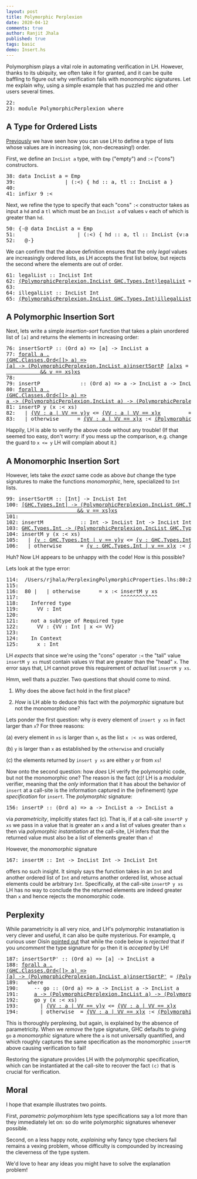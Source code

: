 ```yaml
---
layout: post
title: Polymorphic Perplexion
date: 2020-04-12
comments: true
author: Ranjit Jhala 
published: true
tags: basic
demo: Insert.hs
---
```


Polymorphism plays a vital role in automating verification in LH.
However, thanks to its ubiquity, we often take it for granted, and 
it can be quite baffling to figure out why verification fails with 
monomorphic signatures. Let me explain why, using a simple example 
that has puzzled me and other users several times.

<!-- more -->

<div class="hidden">

<pre><span class=hs-linenum>22: </span>
<span class=hs-linenum>23: </span><span class='hs-keyword'>module</span> <span class='hs-conid'>PolymorphicPerplexion</span> <span class='hs-keyword'>where</span>
</pre>
</div>

A Type for Ordered Lists
------------------------

[Previously](https://ucsd-progsys.github.io/liquidhaskell-blog/2013/07/29/putting-things-in-order.lhs/) 
we have seen how you can use LH to define a type of lists whose values are in increasing 
(ok, non-decreasing!) order.

First, we define an `IncList a` type, with `Emp` ("empty") 
and `:<` ("cons") constructors.


<pre><span class=hs-linenum>38: </span><span class='hs-keyword'>data</span> <span class='hs-conid'>IncList</span> <span class='hs-varid'>a</span> <span class='hs-keyglyph'>=</span> <span class='hs-conid'>Emp</span>
<span class=hs-linenum>39: </span>               <span class='hs-keyglyph'>|</span> <span class='hs-layout'>(</span><span class='hs-conop'>:&lt;</span><span class='hs-layout'>)</span> <span class='hs-layout'>{</span> <span class='hs-varid'>hd</span> <span class='hs-keyglyph'>::</span> <span class='hs-varid'>a</span><span class='hs-layout'>,</span> <span class='hs-varid'>tl</span> <span class='hs-keyglyph'>::</span> <span class='hs-conid'>IncList</span> <span class='hs-varid'>a</span> <span class='hs-layout'>}</span>
<span class=hs-linenum>40: </span>
<span class=hs-linenum>41: </span><span class='hs-keyword'>infixr</span> <span class='hs-num'>9</span> <span class='hs-conop'>:&lt;</span>
</pre>

Next, we refine the type to specify that each "cons" `:<`
constructor takes as input a `hd` and a `tl` which must 
be an `IncList a` of values `v` each of which is greater 
than `hd`. 


<pre><span class=hs-linenum>50: </span><span class='hs-keyword'>{-@</span> <span class='hs-keyword'>data</span> <span class='hs-conid'>IncList</span> <span class='hs-varid'>a</span> <span class='hs-keyglyph'>=</span> <span class='hs-conid'>Emp</span> 
<span class=hs-linenum>51: </span>                   <span class='hs-keyglyph'>|</span> <span class='hs-layout'>(</span><span class='hs-conop'>:&lt;</span><span class='hs-layout'>)</span> <span class='hs-layout'>{</span> <span class='hs-varid'>hd</span> <span class='hs-keyglyph'>::</span> <span class='hs-varid'>a</span><span class='hs-layout'>,</span> <span class='hs-varid'>tl</span> <span class='hs-keyglyph'>::</span> <span class='hs-conid'>IncList</span> <span class='hs-layout'>{</span><span class='hs-varid'>v</span><span class='hs-conop'>:</span><span class='hs-varid'>a</span> <span class='hs-keyglyph'>|</span> <span class='hs-varid'>hd</span> <span class='hs-varop'>&lt;=</span> <span class='hs-varid'>v</span><span class='hs-layout'>}</span><span class='hs-layout'>}</span>  
<span class=hs-linenum>52: </span>  <span class='hs-keyword'>@-}</span>
</pre>

We can confirm that the above definition ensures that the only 
*legal* values are increasingly ordered lists, as LH accepts
the first list below, but rejects the second where the elements
are out of order.


<pre><span class=hs-linenum>61: </span><span class='hs-definition'>legalList</span> <span class='hs-keyglyph'>::</span> <span class='hs-conid'>IncList</span> <span class='hs-conid'>Int</span>
<span class=hs-linenum>62: </span><a class=annot href="#"><span class=annottext>(PolymorphicPerplexion.IncList GHC.Types.Int)</span><span class='hs-definition'>legalList</span></a> <span class='hs-keyglyph'>=</span> <a class=annot href="#"><span class=annottext>GHC.Types.Int</span><span class='hs-num'>0</span></a> <span class='hs-conop'>:&lt;</span> <a class=annot href="#"><span class=annottext>GHC.Types.Int</span><span class='hs-num'>1</span></a> <span class='hs-conop'>:&lt;</span> <a class=annot href="#"><span class=annottext>GHC.Types.Int</span><span class='hs-num'>2</span></a> <span class='hs-conop'>:&lt;</span> <a class=annot href="#"><span class=annottext>GHC.Types.Int</span><span class='hs-num'>3</span></a> <span class='hs-conop'>:&lt;</span> <a class=annot href="#"><span class=annottext>{VV : forall a . (PolymorphicPerplexion.IncList a) | VV == Emp}</span><span class='hs-conid'>Emp</span></a>
<span class=hs-linenum>63: </span>
<span class=hs-linenum>64: </span><span class='hs-definition'>illegalList</span> <span class='hs-keyglyph'>::</span> <span class='hs-conid'>IncList</span> <span class='hs-conid'>Int</span> 
<span class=hs-linenum>65: </span><a class=annot href="#"><span class=annottext>(PolymorphicPerplexion.IncList GHC.Types.Int)</span><span class='hs-definition'>illegalList</span></a> <span class='hs-keyglyph'>=</span> <a class=annot href="#"><span class=annottext>GHC.Types.Int</span><span class='hs-num'>0</span></a> <span class='hs-conop'>:&lt;</span> <a class=annot href="#"><span class=annottext>GHC.Types.Int</span><span class='hs-num'>1</span></a> <span class='hs-conop'>:&lt;</span> <a class=annot href="#"><span class=annottext>GHC.Types.Int</span><span class='hs-num'>3</span></a> <span class='hs-conop'>:&lt;</span> <span class=hs-error><a class=annot href="#"><span class=annottext>GHC.Types.Int</span><span class='hs-num'>2</span></a></span><span class=hs-error> </span><span class=hs-error><span class='hs-conop'>:&lt;</span></span><span class=hs-error> </span><span class=hs-error><a class=annot href="#"><span class=annottext>{VV : forall a . (PolymorphicPerplexion.IncList a) | VV == Emp}</span><span class='hs-conid'>Emp</span></a></span>
</pre>

A Polymorphic Insertion Sort
----------------------------

Next, lets write a simple *insertion-sort* function that 
takes a plain unordered list of `[a]` and returns the elements 
in increasing order:


<pre><span class=hs-linenum>76: </span><span class='hs-definition'>insertSortP</span> <span class='hs-keyglyph'>::</span> <span class='hs-layout'>(</span><span class='hs-conid'>Ord</span> <span class='hs-varid'>a</span><span class='hs-layout'>)</span> <span class='hs-keyglyph'>=&gt;</span> <span class='hs-keyglyph'>[</span><span class='hs-varid'>a</span><span class='hs-keyglyph'>]</span> <span class='hs-keyglyph'>-&gt;</span> <span class='hs-conid'>IncList</span> <span class='hs-varid'>a</span>
<span class=hs-linenum>77: </span><a class=annot href="#"><span class=annottext>forall a .
(GHC.Classes.Ord&lt;[]&gt; a) =&gt;
[a] -&gt; (PolymorphicPerplexion.IncList a)</span><span class='hs-definition'>insertSortP</span></a> <a class=annot href="#"><span class=annottext>[a]</span><span class='hs-varid'>xs</span></a> <span class='hs-keyglyph'>=</span> <span class='hs-varid'>foldr</span> <a class=annot href="#"><span class=annottext>a -&gt; (PolymorphicPerplexion.IncList a) -&gt; (PolymorphicPerplexion.IncList a)</span><span class='hs-varid'>insertP</span></a> <a class=annot href="#"><span class=annottext>{VV : forall a . (PolymorphicPerplexion.IncList a) | VV == Emp}</span><span class='hs-conid'>Emp</span></a> <a class=annot href="#"><span class=annottext>{v : [a] | len v &gt;= 0
           &amp;&amp; v == xs}</span><span class='hs-varid'>xs</span></a>
<span class=hs-linenum>78: </span>
<span class=hs-linenum>79: </span><span class='hs-definition'>insertP</span>             <span class='hs-keyglyph'>::</span> <span class='hs-layout'>(</span><span class='hs-conid'>Ord</span> <span class='hs-varid'>a</span><span class='hs-layout'>)</span> <span class='hs-keyglyph'>=&gt;</span> <span class='hs-varid'>a</span> <span class='hs-keyglyph'>-&gt;</span> <span class='hs-conid'>IncList</span> <span class='hs-varid'>a</span> <span class='hs-keyglyph'>-&gt;</span> <span class='hs-conid'>IncList</span> <span class='hs-varid'>a</span>
<span class=hs-linenum>80: </span><a class=annot href="#"><span class=annottext>forall a .
(GHC.Classes.Ord&lt;[]&gt; a) =&gt;
a -&gt; (PolymorphicPerplexion.IncList a) -&gt; (PolymorphicPerplexion.IncList a)</span><span class='hs-definition'>insertP</span></a> <a class=annot href="#"><span class=annottext>a</span><span class='hs-varid'>y</span></a> <span class='hs-conid'>Emp</span>       <span class='hs-keyglyph'>=</span> <a class=annot href="#"><span class=annottext>{VV : a | VV == y}</span><span class='hs-varid'>y</span></a> <span class='hs-conop'>:&lt;</span> <a class=annot href="#"><span class=annottext>{VV : forall a . (PolymorphicPerplexion.IncList a) | VV == Emp}</span><span class='hs-conid'>Emp</span></a>
<span class=hs-linenum>81: </span><span class='hs-definition'>insertP</span> <span class='hs-varid'>y</span> <span class='hs-layout'>(</span><span class='hs-varid'>x</span> <span class='hs-conop'>:&lt;</span> <span class='hs-varid'>xs</span><span class='hs-layout'>)</span>
<span class=hs-linenum>82: </span>  <span class='hs-keyglyph'>|</span> <a class=annot href="#"><span class=annottext>{VV : a | VV == y}</span><span class='hs-varid'>y</span></a> <span class='hs-varop'>&lt;=</span> <a class=annot href="#"><span class=annottext>{VV : a | VV == x}</span><span class='hs-varid'>x</span></a>         <span class='hs-keyglyph'>=</span> <a class=annot href="#"><span class=annottext>{VV : a | VV == y}</span><span class='hs-varid'>y</span></a> <span class='hs-conop'>:&lt;</span> <a class=annot href="#"><span class=annottext>{VV : a | VV == x}</span><span class='hs-varid'>x</span></a> <span class='hs-conop'>:&lt;</span> <a class=annot href="#"><span class=annottext>{v : (PolymorphicPerplexion.IncList {VV : a | x &lt;= VV}) | v == xs}</span><span class='hs-varid'>xs</span></a>
<span class=hs-linenum>83: </span>  <span class='hs-keyglyph'>|</span> <span class='hs-varid'>otherwise</span>      <span class='hs-keyglyph'>=</span> <a class=annot href="#"><span class=annottext>{VV : a | VV == x}</span><span class='hs-varid'>x</span></a> <span class='hs-conop'>:&lt;</span> <a class=annot href="#"><span class=annottext>(PolymorphicPerplexion.IncList a)</span><span class='hs-varid'>insertP</span></a> <a class=annot href="#"><span class=annottext>{VV : a | VV == y}</span><span class='hs-varid'>y</span></a> <a class=annot href="#"><span class=annottext>{v : (PolymorphicPerplexion.IncList {VV : a | x &lt;= VV}) | v == xs}</span><span class='hs-varid'>xs</span></a>
</pre>

Happily, LH is able to verify the above code without any trouble!
(If that seemed too easy, don't worry: if you mess up the comparison, 
e.g. change the guard to `x <= y` LH will complain about it.)


A Monomorphic Insertion Sort
----------------------------

However, lets take the *exact* same code as above *but* change 
the type signatures to make the functions *monomorphic*, here, 
specialized to `Int` lists.


<pre><span class=hs-linenum>99: </span><span class='hs-definition'>insertSortM</span> <span class='hs-keyglyph'>::</span> <span class='hs-keyglyph'>[</span><span class='hs-conid'>Int</span><span class='hs-keyglyph'>]</span> <span class='hs-keyglyph'>-&gt;</span> <span class='hs-conid'>IncList</span> <span class='hs-conid'>Int</span> 
<span class=hs-linenum>100: </span><a class=annot href="#"><span class=annottext>[GHC.Types.Int] -&gt; (PolymorphicPerplexion.IncList GHC.Types.Int)</span><span class='hs-definition'>insertSortM</span></a> <a class=annot href="#"><span class=annottext>[GHC.Types.Int]</span><span class='hs-varid'>xs</span></a> <span class='hs-keyglyph'>=</span> <span class='hs-varid'>foldr</span> <a class=annot href="#"><span class=annottext>GHC.Types.Int -&gt; (PolymorphicPerplexion.IncList GHC.Types.Int) -&gt; (PolymorphicPerplexion.IncList GHC.Types.Int)</span><span class='hs-varid'>insertM</span></a> <a class=annot href="#"><span class=annottext>{VV : forall a . (PolymorphicPerplexion.IncList a) | VV == Emp}</span><span class='hs-conid'>Emp</span></a> <a class=annot href="#"><span class=annottext>{v : [GHC.Types.Int] | len v &gt;= 0
                       &amp;&amp; v == xs}</span><span class='hs-varid'>xs</span></a>
<span class=hs-linenum>101: </span>
<span class=hs-linenum>102: </span><span class='hs-definition'>insertM</span>            <span class='hs-keyglyph'>::</span> <span class='hs-conid'>Int</span> <span class='hs-keyglyph'>-&gt;</span> <span class='hs-conid'>IncList</span> <span class='hs-conid'>Int</span> <span class='hs-keyglyph'>-&gt;</span> <span class='hs-conid'>IncList</span> <span class='hs-conid'>Int</span> 
<span class=hs-linenum>103: </span><a class=annot href="#"><span class=annottext>GHC.Types.Int -&gt; (PolymorphicPerplexion.IncList GHC.Types.Int) -&gt; (PolymorphicPerplexion.IncList GHC.Types.Int)</span><span class='hs-definition'>insertM</span></a> <a class=annot href="#"><span class=annottext>GHC.Types.Int</span><span class='hs-varid'>y</span></a> <span class='hs-conid'>Emp</span>      <span class='hs-keyglyph'>=</span> <a class=annot href="#"><span class=annottext>{v : GHC.Types.Int | v == y}</span><span class='hs-varid'>y</span></a> <span class='hs-conop'>:&lt;</span> <a class=annot href="#"><span class=annottext>{VV : forall a . (PolymorphicPerplexion.IncList a) | VV == Emp}</span><span class='hs-conid'>Emp</span></a>
<span class=hs-linenum>104: </span><span class='hs-definition'>insertM</span> <span class='hs-varid'>y</span> <span class='hs-layout'>(</span><span class='hs-varid'>x</span> <span class='hs-conop'>:&lt;</span> <span class='hs-varid'>xs</span><span class='hs-layout'>)</span>
<span class=hs-linenum>105: </span>  <span class='hs-keyglyph'>|</span> <a class=annot href="#"><span class=annottext>{v : GHC.Types.Int | v == y}</span><span class='hs-varid'>y</span></a> <span class='hs-varop'>&lt;=</span> <a class=annot href="#"><span class=annottext>{v : GHC.Types.Int | v == x}</span><span class='hs-varid'>x</span></a>         <span class='hs-keyglyph'>=</span> <a class=annot href="#"><span class=annottext>{v : GHC.Types.Int | v == y}</span><span class='hs-varid'>y</span></a> <span class='hs-conop'>:&lt;</span> <a class=annot href="#"><span class=annottext>{v : GHC.Types.Int | v == x}</span><span class='hs-varid'>x</span></a> <span class='hs-conop'>:&lt;</span> <a class=annot href="#"><span class=annottext>{v : (PolymorphicPerplexion.IncList {v : GHC.Types.Int | x &lt;= v}) | v == xs}</span><span class='hs-varid'>xs</span></a>
<span class=hs-linenum>106: </span>  <span class='hs-keyglyph'>|</span> <span class='hs-varid'>otherwise</span>      <span class='hs-keyglyph'>=</span> <a class=annot href="#"><span class=annottext>{v : GHC.Types.Int | v == x}</span><span class='hs-varid'>x</span></a> <span class='hs-conop'>:&lt;</span> <span class=hs-error><a class=annot href="#"><span class=annottext>(PolymorphicPerplexion.IncList GHC.Types.Int)</span><span class='hs-varid'>insertM</span></a></span><span class=hs-error> </span><span class=hs-error><a class=annot href="#"><span class=annottext>{v : GHC.Types.Int | v == y}</span><span class='hs-varid'>y</span></a></span><span class=hs-error> </span><span class=hs-error><a class=annot href="#"><span class=annottext>{v : (PolymorphicPerplexion.IncList {v : GHC.Types.Int | x &lt;= v}) | v == xs}</span><span class='hs-varid'>xs</span></a></span>
</pre>

Huh? Now LH appears to be unhappy with the code! How is this possible?

Lets look at the type error:


<pre><span class=hs-linenum>114: </span> <span class='hs-varop'>/</span><span class='hs-conid'>Users</span><span class='hs-varop'>/</span><span class='hs-varid'>rjhala</span><span class='hs-varop'>/</span><span class='hs-conid'>PerplexingPolymorphicProperties.lhs</span><span class='hs-conop'>:</span><span class='hs-num'>80</span><span class='hs-conop'>:</span><span class='hs-num'>27</span><span class='hs-comment'>-</span><span class='hs-num'>38</span><span class='hs-conop'>:</span> <span class='hs-conid'>Error</span><span class='hs-conop'>:</span> <span class='hs-conid'>Liquid</span> <span class='hs-conid'>Type</span> <span class='hs-conid'>Mismatch</span>
<span class=hs-linenum>115: </span>  
<span class=hs-linenum>116: </span> <span class='hs-num'>80</span> <span class='hs-keyglyph'>|</span>   <span class='hs-keyglyph'>|</span> <span class='hs-varid'>otherwise</span>      <span class='hs-keyglyph'>=</span> <span class='hs-varid'>x</span> <span class='hs-conop'>:&lt;</span> <span class='hs-varid'>insertM</span> <span class='hs-varid'>y</span> <span class='hs-varid'>xs</span>
<span class=hs-linenum>117: </span>                                <span class='hs-varop'>^^^^^^^^^^^^</span>
<span class=hs-linenum>118: </span>   <span class='hs-conid'>Inferred</span> <span class='hs-keyword'>type</span>
<span class=hs-linenum>119: </span>     <span class='hs-conid'>VV</span> <span class='hs-conop'>:</span> <span class='hs-conid'>Int</span>
<span class=hs-linenum>120: </span>  
<span class=hs-linenum>121: </span>   <span class='hs-varid'>not</span> <span class='hs-varid'>a</span> <span class='hs-varid'>subtype</span> <span class='hs-keyword'>of</span> <span class='hs-conid'>Required</span> <span class='hs-keyword'>type</span>
<span class=hs-linenum>122: </span>     <span class='hs-conid'>VV</span> <span class='hs-conop'>:</span> <span class='hs-layout'>{</span><span class='hs-conid'>VV</span> <span class='hs-conop'>:</span> <span class='hs-conid'>Int</span> <span class='hs-keyglyph'>|</span> <span class='hs-varid'>x</span> <span class='hs-varop'>&lt;=</span> <span class='hs-conid'>VV</span><span class='hs-layout'>}</span>
<span class=hs-linenum>123: </span>  
<span class=hs-linenum>124: </span>   <span class='hs-conid'>In</span> <span class='hs-conid'>Context</span>
<span class=hs-linenum>125: </span>     <span class='hs-varid'>x</span> <span class='hs-conop'>:</span> <span class='hs-conid'>Int</span>
</pre>

LH *expects* that since we're using the "cons" operator `:<` the "tail"
value `insertM y xs` must contain values `VV` that are greater than the 
"head" `x`. The error says that, LH cannot prove this requirement of 
*actual* list `insertM y xs`.

Hmm, well thats a puzzler. Two questions that should come to mind.

1. *Why* does the above fact hold in the first place? 

2. *How* is LH able to deduce this fact with the *polymorphic* signature but not the monomorphic one?

Lets ponder the first question: why *is* every element 
of `insert y xs` in fact larger than `x`? For three reasons:

(a) every element in `xs` is larger than `x`, as the 
    list `x :< xs` was ordered, 

(b) `y` is larger than `x` as established by the `otherwise` and crucially

(c) the elements returned by `insert y xs` are either `y` or from `xs`!

Now onto the second question: how *does* LH verify the polymorphic code,
but not the monomorphic one? The reason is the fact (c)! LH is a *modular*
verifier, meaning that the *only* information that it has about the behavior
of `insert` at a call-site is the information captured in the (refinement) 
*type specification* for `insert`. The *polymorphic* signature:


<pre><span class=hs-linenum>156: </span><span class='hs-definition'>insertP</span> <span class='hs-keyglyph'>::</span> <span class='hs-layout'>(</span><span class='hs-conid'>Ord</span> <span class='hs-varid'>a</span><span class='hs-layout'>)</span> <span class='hs-keyglyph'>=&gt;</span> <span class='hs-varid'>a</span> <span class='hs-keyglyph'>-&gt;</span> <span class='hs-conid'>IncList</span> <span class='hs-varid'>a</span> <span class='hs-keyglyph'>-&gt;</span> <span class='hs-conid'>IncList</span> <span class='hs-varid'>a</span>
</pre>

via *parametricity*, implicitly states fact (c). That is, if at a call-site 
`insertP y xs` we pass in a value that is greater an `x` and a list of values 
greater than `x` then via *polymorphic instantiation* at the call-site, LH 
infers that the returned value must also be a list of elements greater than `x`!

However, the *monomorphic* signature 


<pre><span class=hs-linenum>167: </span><span class='hs-definition'>insertM</span> <span class='hs-keyglyph'>::</span> <span class='hs-conid'>Int</span> <span class='hs-keyglyph'>-&gt;</span> <span class='hs-conid'>IncList</span> <span class='hs-conid'>Int</span> <span class='hs-keyglyph'>-&gt;</span> <span class='hs-conid'>IncList</span> <span class='hs-conid'>Int</span> 
</pre>

offers no such insight. It simply says the function takes in an `Int` and another 
ordered list of `Int` and returns another ordered list, whose actual elements could 
be arbitrary `Int`. Specifically, at the call-site `insertP y xs` LH has no way to 
conclude the the returned elements are indeed greater than `x` and hence rejects 
the monomorphic code.


Perplexity
----------

While parametricity is all very nice, and LH's polymorphic instanatiation is very 
clever and useful, it can also be quite mysterious. For example, q curious user 
Oisín [pointed out](https://github.com/ucsd-progsys/liquidhaskell-tutorial/issues/91) 
that while the code below is *rejected* that if you *uncomment* the type signature 
for `go` then it is *accepted* by LH!


<pre><span class=hs-linenum>187: </span><span class='hs-definition'>insertSortP'</span> <span class='hs-keyglyph'>::</span> <span class='hs-layout'>(</span><span class='hs-conid'>Ord</span> <span class='hs-varid'>a</span><span class='hs-layout'>)</span> <span class='hs-keyglyph'>=&gt;</span> <span class='hs-keyglyph'>[</span><span class='hs-varid'>a</span><span class='hs-keyglyph'>]</span> <span class='hs-keyglyph'>-&gt;</span> <span class='hs-conid'>IncList</span> <span class='hs-varid'>a</span> 
<span class=hs-linenum>188: </span><a class=annot href="#"><span class=annottext>forall a .
(GHC.Classes.Ord&lt;[]&gt; a) =&gt;
[a] -&gt; (PolymorphicPerplexion.IncList a)</span><span class='hs-definition'>insertSortP'</span></a> <span class='hs-keyglyph'>=</span> <a class=annot href="#"><span class=annottext>(PolymorphicPerplexion.IncList a)</span><span class='hs-varid'>foldr</span></a> <a class=annot href="#"><span class=annottext>a -&gt; (PolymorphicPerplexion.IncList a) -&gt; (PolymorphicPerplexion.IncList a)</span><span class='hs-varid'>go</span></a> <a class=annot href="#"><span class=annottext>{VV : forall a . (PolymorphicPerplexion.IncList a) | VV == Emp}</span><span class='hs-conid'>Emp</span></a> 
<span class=hs-linenum>189: </span>  <span class='hs-keyword'>where</span>
<span class=hs-linenum>190: </span>    <span class='hs-comment'>-- go :: (Ord a) =&gt; a -&gt; IncList a -&gt; IncList a</span>
<span class=hs-linenum>191: </span>    <a class=annot href="#"><span class=annottext>a -&gt; (PolymorphicPerplexion.IncList a) -&gt; (PolymorphicPerplexion.IncList a)</span><span class='hs-varid'>go</span></a> <a class=annot href="#"><span class=annottext>a</span><span class='hs-varid'>y</span></a> <span class='hs-conid'>Emp</span>       <span class='hs-keyglyph'>=</span> <a class=annot href="#"><span class=annottext>{VV : a | VV == y}</span><span class='hs-varid'>y</span></a> <span class='hs-conop'>:&lt;</span> <a class=annot href="#"><span class=annottext>{VV : forall a . (PolymorphicPerplexion.IncList a) | VV == Emp}</span><span class='hs-conid'>Emp</span></a>
<span class=hs-linenum>192: </span>    <span class='hs-varid'>go</span> <span class='hs-varid'>y</span> <span class='hs-layout'>(</span><span class='hs-varid'>x</span> <span class='hs-conop'>:&lt;</span> <span class='hs-varid'>xs</span><span class='hs-layout'>)</span>
<span class=hs-linenum>193: </span>      <span class='hs-keyglyph'>|</span> <a class=annot href="#"><span class=annottext>{VV : a | VV == y}</span><span class='hs-varid'>y</span></a> <span class='hs-varop'>&lt;=</span> <a class=annot href="#"><span class=annottext>{VV : a | VV == x}</span><span class='hs-varid'>x</span></a>     <span class='hs-keyglyph'>=</span> <a class=annot href="#"><span class=annottext>{VV : a | VV == y}</span><span class='hs-varid'>y</span></a> <span class='hs-conop'>:&lt;</span> <a class=annot href="#"><span class=annottext>{VV : a | VV == x}</span><span class='hs-varid'>x</span></a> <span class='hs-conop'>:&lt;</span> <a class=annot href="#"><span class=annottext>{v : (PolymorphicPerplexion.IncList {VV : a | x &lt;= VV}) | v == xs}</span><span class='hs-varid'>xs</span></a>
<span class=hs-linenum>194: </span>      <span class='hs-keyglyph'>|</span> <span class='hs-varid'>otherwise</span>  <span class='hs-keyglyph'>=</span> <a class=annot href="#"><span class=annottext>{VV : a | VV == x}</span><span class='hs-varid'>x</span></a> <span class='hs-conop'>:&lt;</span> <span class=hs-error><a class=annot href="#"><span class=annottext>(PolymorphicPerplexion.IncList a)</span><span class='hs-varid'>go</span></a></span><span class=hs-error> </span><span class=hs-error><a class=annot href="#"><span class=annottext>{VV : a | VV == y}</span><span class='hs-varid'>y</span></a></span><span class=hs-error> </span><span class=hs-error><a class=annot href="#"><span class=annottext>{v : (PolymorphicPerplexion.IncList {VV : a | x &lt;= VV}) | v == xs}</span><span class='hs-varid'>xs</span></a></span>
</pre>

This is thoroughly perplexing, but again, is explained by the absence of 
parametricity. When we *remove* the type signature, GHC defaults to giving 
`go` a *monomorphic* signature where the `a` is not universally quantified, 
and which roughly captures the same specification as the monomorphic `insertM` 
above causing verification to fail! 

Restoring the signature provides LH with the polymorphic specification, 
which can be instantiated at the call-site to recover the fact `(c)` 
that is crucial for verification.


Moral
-----

I hope that example illustrates two points.

First, *parametric polymorphism* lets type specifications 
say a lot more than they immediately let on: so do write 
polymorphic signatures whenever possible.

Second, on a less happy note, *explaining* why fancy type 
checkers fail remains a vexing problem, whose difficulty 
is compounded by increasing the cleverness of the type 
system. 

We'd love to hear any ideas you might have to solve the 
explanation problem!

